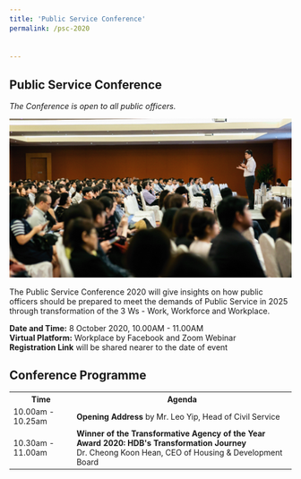 ```yaml
---
title: 'Public Service Conference'
permalink: /psc-2020


---
```



## Public Service Conference
*The Conference is open to all public officers.* <br>

![Events](/images/psc2020.png)


The Public Service Conference 2020 will give insights on how public officers should be prepared to meet the demands of Public Service in 2025 through transformation of the 3 Ws - Work, Workforce and Workplace.

**Date and Time:** 8 October 2020, 10.00AM - 11.00AM <br>
**Virtual Platform:** Workplace by Facebook and Zoom Webinar <br>
**Registration Link** will be shared nearer to the date of event<br> 
  

## Conference Programme
<table>
  <tr>
    <th>Time</th>
    <th>Agenda</th>
  </tr>
  <tr>
    <td>10.00am - 10.25am</td>
    <td><b>Opening Address</b> by Mr. Leo Yip, Head of Civil Service</td>
  </tr>
  <tr>
    <td>10.30am - 11.00am</td>
    <td><b>Winner of the Transformative Agency of the Year Award 2020: HDB's Transformation Journey</b><br>
      Dr. Cheong Koon Hean, CEO of Housing & Development Board </td>
  </tr>
</table>

<!-- | 10.00AM - 10.25AM | **Opening Address**   |Leo Yip, Head of Civil Service |
|--|--|--|
| 10.30AM - 11.00AM | **Winner of the Transformative Agency of the Year Award 2020: HDB's Transformation Journey** |Dr Cheong Koon Hean, CEO of Housing & Development Board | -->
